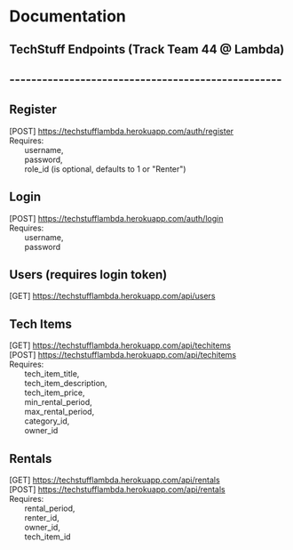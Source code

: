 # Documentation

## TechStuff Endpoints (Track Team 44 @ Lambda)
## --------------------------------------------------


## Register

[POST] https://techstufflambda.herokuapp.com/auth/register<br/>
Requires:<br/>
&nbsp;&nbsp;&nbsp;&nbsp;&nbsp;&nbsp;    username,<br/>
&nbsp;&nbsp;&nbsp;&nbsp;&nbsp;&nbsp;    password,<br/>
&nbsp;&nbsp;&nbsp;&nbsp;&nbsp;&nbsp;    role_id (is optional, defaults to 1 or "Renter")

## Login

[POST] https://techstufflambda.herokuapp.com/auth/login<br/>
Requires:<br/>
&nbsp;&nbsp;&nbsp;&nbsp;&nbsp;&nbsp;    username,<br/>
&nbsp;&nbsp;&nbsp;&nbsp;&nbsp;&nbsp;    password

## Users (requires login token)

[GET] https://techstufflambda.herokuapp.com/api/users

## Tech Items

[GET] https://techstufflambda.herokuapp.com/api/techitems<br/>
[POST] https://techstufflambda.herokuapp.com/api/techitems<br/>
Requires:<br/>
&nbsp;&nbsp;&nbsp;&nbsp;&nbsp;&nbsp;    tech_item_title,<br/>
&nbsp;&nbsp;&nbsp;&nbsp;&nbsp;&nbsp;    tech_item_description,<br/>
&nbsp;&nbsp;&nbsp;&nbsp;&nbsp;&nbsp;    tech_item_price,<br/>
&nbsp;&nbsp;&nbsp;&nbsp;&nbsp;&nbsp;    min_rental_period,<br/>
&nbsp;&nbsp;&nbsp;&nbsp;&nbsp;&nbsp;    max_rental_period,<br/>
&nbsp;&nbsp;&nbsp;&nbsp;&nbsp;&nbsp;    category_id,<br/>
&nbsp;&nbsp;&nbsp;&nbsp;&nbsp;&nbsp;    owner_id

## Rentals

[GET] https://techstufflambda.herokuapp.com/api/rentals<br/>
[POST] https://techstufflambda.herokuapp.com/api/rentals<br/>
Requires:<br/>
&nbsp;&nbsp;&nbsp;&nbsp;&nbsp;&nbsp;    rental_period,<br/>
&nbsp;&nbsp;&nbsp;&nbsp;&nbsp;&nbsp;    renter_id,<br/>
&nbsp;&nbsp;&nbsp;&nbsp;&nbsp;&nbsp;    owner_id,<br/>
&nbsp;&nbsp;&nbsp;&nbsp;&nbsp;&nbsp;    tech_item_id